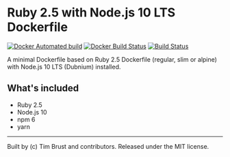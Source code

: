# Ruby 2.5 with Node.js 10 LTS Dockerfile

[![Docker Automated build](https://img.shields.io/docker/automated/timbru31/ruby-node.svg)](https://hub.docker.com/r/timbru31/ruby-node/)
[![Docker Build Status](https://img.shields.io/docker/build/timbru31/ruby-node.svg)](https://hub.docker.com/r/timbru31/ruby-node/)
[![Build Status](https://travis-ci.org/timbru31/docker-ruby-node.svg?branch=master)](https://travis-ci.org/timbru31/docker-ruby-node)

A minimal Dockerfile based on Ruby 2.5 Dockerfile (regular, slim or alpine) with Node.js 10 LTS (Dubnium) installed.

## What's included

* Ruby 2.5
* Node.js 10
* npm 6
* yarn

---
Built by (c) Tim Brust and contributors. Released under the MIT license.
